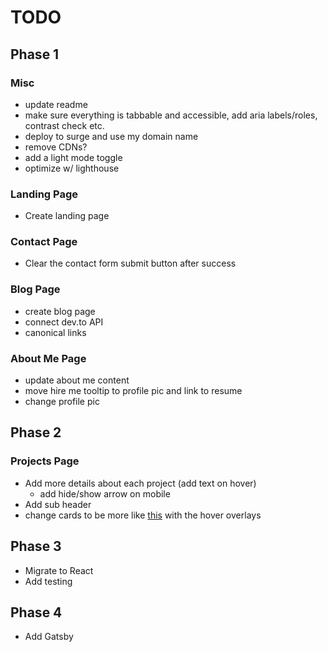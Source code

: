 # TODO

## Phase 1

### Misc

- update readme
- make sure everything is tabbable and accessible, add aria labels/roles, contrast check etc.
- deploy to surge and use my domain name
- remove CDNs?
- add a light mode toggle
- optimize w/ lighthouse

### Landing Page

- Create landing page

### Contact Page

- Clear the contact form submit button after success

### Blog Page

- create blog page
- connect dev.to API
- canonical links

### About Me Page

- update about me content
- move hire me tooltip to profile pic and link to resume
- change profile pic

## Phase 2

### Projects Page

- Add more details about each project (add text on hover)
  - add hide/show arrow on mobile
- Add sub header
- change cards to be more like [this](https://mattfarley.ca/) with the hover overlays

## Phase 3

- Migrate to React
- Add testing

## Phase 4

- Add Gatsby
